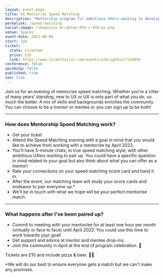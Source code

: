 ```yaml
---
layout: event-page
title: UX Mentor/ee Speed Matching
description: "Mentorship program for ambitious UXers wanting to develop their career. "
permalink: /speed-matching
social-image: /images/ux-brighton-870-x-450-px.png
venue: Spaces
event-date: 2022-08-09
start: 7pm
ticket:
  state: ticketed
  price: £10
  link: https://www.tickettailor.com/events/uxbrighton/731085#
conference: false
upcoming: false
published: true
seo: true
---
```

Join us for an evening of mentor/ee speed matching. Whether you’re a UXer of many years’ standing, new to UX or UX is only part of what you do, so much the better. A mix of skills and backgrounds enriches the community.   You can choose to be a mentor or mentee or you can sign up to be both!

- - -

### **How does Mentorship Speed Matching work?**

* Get your ticket 
* Attend the Speed Matching evening with a goal in mind that you would like to achieve from working with a mentor/ee by April 2023. 
* You'll have 5-minute chats, in true speed matching style, with other ambitious UXers wanting to pair up. You could have a specific question in mind related to your goal but also think about what you can offer as a mentor! 
* Rate your connections on your speed matching score card and hand it in. 
* After the event, our matching team will study your score cards and endeavor to pair everyone up.* 
* We'll be in touch with what we hope will be your perfect mentor/ee match. 

- - -

### **What happens after I've been paired up?**

* Commit to meeting with your mentor/ee for at least one hour per month (virtually or face to face) until April 2023. You could use this time to work towards your goal!
* Get support and advice at mentor and mentee drop-ins. 
* Join the community in April at the end of program celebration. 🎉

﻿Tickets are £10 and include pizza & beer. 🍕🍺

\*We will do our best to ensure everyone gets a match but we can't make any promises.